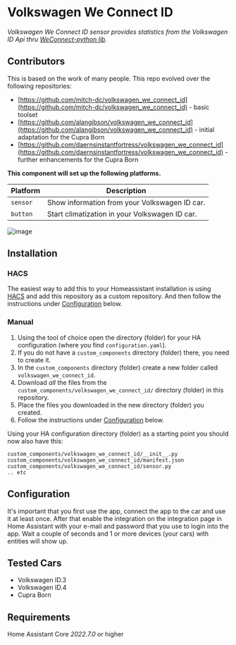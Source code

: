 # Volkswagen We Connect ID
_Volkswagen We Connect ID sensor provides statistics from the Volkswagen ID Api thru [WeConnect-python lib](https://pypi.org/project/weconnect/)._

## Contributors
This is based on the work of many people.
This repo evolved over the following repositories:
- [https://github.com/mitch-dc/volkswagen_we_connect_id](https://github.com/mitch-dc/volkswagen_we_connect_id) - basic toolset
- [https://github.com/alangibson/volkswagen_we_connect_id](https://github.com/alangibson/volkswagen_we_connect_id) - initial adaptation for the Cupra Born
- [https://github.com/daernsinstantfortress/volkswagen_we_connect_id](https://github.com/daernsinstantfortress/volkswagen_we_connect_id) - further enhancements for the Cupra Born

**This component will set up the following platforms.**

Platform | Description
-- | --
`sensor` | Show information from your Volkswagen ID car.
`button` | Start climatization in your Volkswagen ID car.

![image](https://user-images.githubusercontent.com/15835274/149675681-a0c6804c-3179-4fd3-ad74-ab489c8986dd.png)


## Installation

### HACS
The easiest way to add this to your Homeassistant installation is using [HACS](https://custom-components.github.io/hacs/) and add this repository as a custom repository. And then follow the instructions under [Configuration](#configuration) below.

### Manual

1. Using the tool of choice open the directory (folder) for your HA configuration (where you find `configuration.yaml`).
2. If you do not have a `custom_components` directory (folder) there, you need to create it.
3. In the `custom_components` directory (folder) create a new folder called `volkswagen_we_connect_id`.
4. Download _all_ the files from the `custom_components/volkswagen_we_connect_id/` directory (folder) in this repository.
5. Place the files you downloaded in the new directory (folder) you created.
6. Follow the instructions under [Configuration](#configuration) below.

Using your HA configuration directory (folder) as a starting point you should now also have this:

```text
custom_components/volkswagen_we_connect_id/__init__.py
custom_components/volkswagen_we_connect_id/manifest.json
custom_components/volkswagen_we_connect_id/sensor.py
.. etc
```

##  Configuration 

It's important that you first use the app, connect the app to the car and use it at least once. 
After that enable the integration on the integration page in Home Assistant with your e-mail and password that you use to login into the app. Wait a couple of seconds and 1 or more devices (your cars) with entities will show up. 

## Tested Cars

* Volkswagen ID.3
* Volkswagen ID.4
* Cupra Born

## Requirements

Home Assistant Core *2022.7.0* or higher
